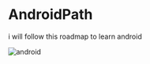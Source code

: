 # AndroidPath
i will follow this roadmap to learn android 

![android](https://github.com/8xbit/AndroidPath/assets/144680229/3fe68e77-2401-4158-8cc7-92edeb9c9ab1)
